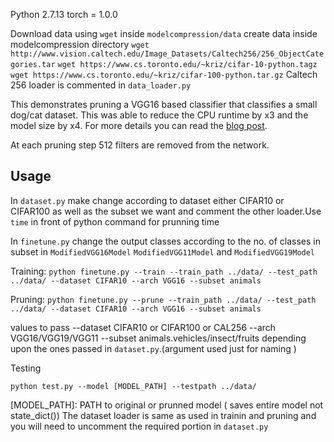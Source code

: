 
Python 2.7.13
torch = 1.0.0

Download data using `wget` inside `modelcompression/data` create data inside modelcompression directory
`wget http://www.vision.caltech.edu/Image_Datasets/Caltech256/256_ObjectCategories.tar`
`wget https://www.cs.toronto.edu/~kriz/cifar-10-python.tagz`
`wget https://www.cs.toronto.edu/~kriz/cifar-100-python.tar.gz`
Caltech 256 loader is commented in `data_loader.py`

This demonstrates pruning a VGG16 based classifier that classifies a small dog/cat dataset.
This was able to reduce the CPU runtime by x3 and the model size by x4.
For more details you can read the [blog post](https://jacobgil.github.io/deeplearning/pruning-deep-learning).

At each pruning step 512 filters are removed from the network.


Usage
-----
In `dataset.py` make change according to dataset either CIFAR10 or CIFAR100 as well as the subset we want and comment the other loader.Use `time` in front of python command for prunning time

In `finetune.py` change the output classes according to the no. of classes in subset in `ModifiedVGG16Model` `ModifiedVGG11Model` and `ModifiedVGG19Model`

Training:
`python finetune.py --train --train_path ../data/ --test_path ../data/ --dataset CIFAR10 --arch VGG16 --subset animals`

Pruning:
`python finetune.py --prune --train_path ../data/ --test_path ../data/ --dataset CIFAR10 --arch VGG16 --subset animals`

values to pass 
--dataset CIFAR10 or CIFAR100 or CAL256
--arch VGG16/VGG19/VGG11
--subset animals.vehicles/insect/fruits depending upon the ones passed in `dataset.py`.(argument used just for naming )

Testing 

`python test.py --model [MODEL_PATH] --testpath ../data/`

[MODEL_PATH]: PATH to original or prunned model ( saves entire model not state_dict())
The dataset loader is same as used in trainin and pruning and you will need to uncomment the required portion in `dataset.py`
